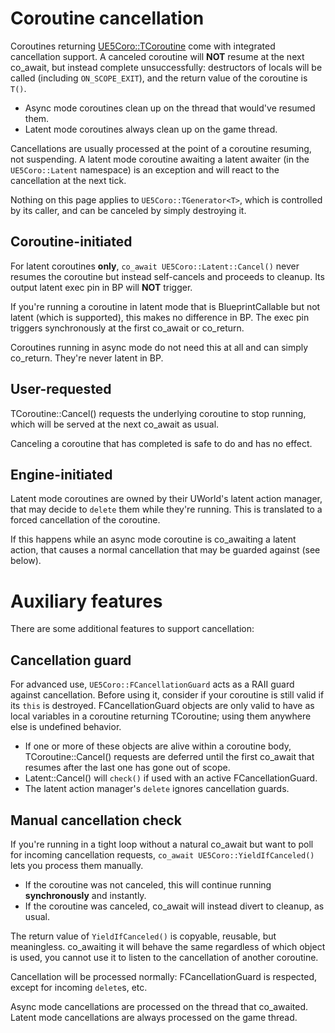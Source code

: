 # Coroutine cancellation

Coroutines returning [UE5Coro::TCoroutine](Async.md) come with integrated
cancellation support.
A canceled coroutine will **NOT** resume at the next co_await, but instead
complete unsuccessfully: destructors of locals will be called (including
`ON_SCOPE_EXIT`), and the return value of the coroutine is `T()`.

* Async mode coroutines clean up on the thread that would've resumed them.
* Latent mode coroutines always clean up on the game thread.

Cancellations are usually processed at the point of a coroutine resuming, not
suspending.
A latent mode coroutine awaiting a latent awaiter (in the `UE5Coro::Latent`
namespace) is an exception and will react to the cancellation at the next tick.

Nothing on this page applies to `UE5Coro::TGenerator<T>`, which is controlled by
its caller, and can be canceled by simply destroying it.

## Coroutine-initiated

For latent coroutines **only**, `co_await UE5Coro::Latent::Cancel()` never
resumes the coroutine but instead self-cancels and proceeds to cleanup.
Its output latent exec pin in BP will **NOT** trigger.

If you're running a coroutine in latent mode that is BlueprintCallable but not
latent (which is supported), this makes no difference in BP.
The exec pin triggers synchronously at the first co_await or co_return.

Coroutines running in async mode do not need this at all and can simply
co_return.
They're never latent in BP.

## User-requested

TCoroutine::Cancel() requests the underlying coroutine to stop running, which
will be served at the next co_await as usual.

Canceling a coroutine that has completed is safe to do and has no effect.

## Engine-initiated

Latent mode coroutines are owned by their UWorld's latent action manager,
that may decide to `delete` them while they're running.
This is translated to a forced cancellation of the coroutine.

If this happens while an async mode coroutine is co_awaiting a latent action,
that causes a normal cancellation that may be guarded against (see below).

# Auxiliary features

There are some additional features to support cancellation:

## Cancellation guard

For advanced use, `UE5Coro::FCancellationGuard` acts as a RAII guard against
cancellation.
Before using it, consider if your coroutine is still valid if its `this` is
destroyed.
FCancellationGuard objects are only valid to have as local variables in a
coroutine returning TCoroutine; using them anywhere else is undefined behavior.

* If one or more of these objects are alive within a coroutine body,
TCoroutine::Cancel() requests are deferred until the first co_await that resumes
after the last one has gone out of scope.
* Latent::Cancel() will `check()` if used with an active FCancellationGuard.
* The latent action manager's `delete` ignores cancellation guards.

## Manual cancellation check

If you're running in a tight loop without a natural co_await but want to poll
for incoming cancellation requests, `co_await UE5Coro::YieldIfCanceled()` lets
you process them manually.

* If the coroutine was not canceled, this will continue running **synchronously**
and instantly.
* If the coroutine was canceled, co_await will instead divert to cleanup, as usual.

The return value of `YieldIfCanceled()` is copyable, reusable, but meaningless.
co_awaiting it will behave the same regardless of which object is used, you
cannot use it to listen to the cancellation of another coroutine.

Cancellation will be processed normally: FCancellationGuard is respected, except
for incoming `delete`s, etc.

Async mode cancellations are processed on the thread that co_awaited.
Latent mode cancellations are always processed on the game thread.
